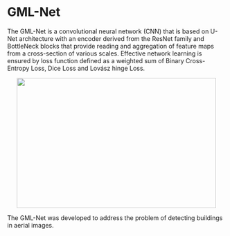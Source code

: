 # GML-Net
The GML-Net is a convolutional neural network (CNN) that is based on U-Net architecture with an encoder derived from the ResNet family and BottleNeck blocks that provide reading and aggregation of feature maps from a cross-section of various scales. Effective network learning is ensured by loss function defined as a weighted sum of Binary Cross-Entropy Loss, Dice Loss and Lovász hinge Loss.

<p align="center">
  <img width="460" height="300" src="https://drive.google.com/uc?id=1a8dpugYTcEceasTRQvjO78SzIyttRb-9">
</p>

The GML-Net was developed to address the problem of detecting buildings in aerial images.
